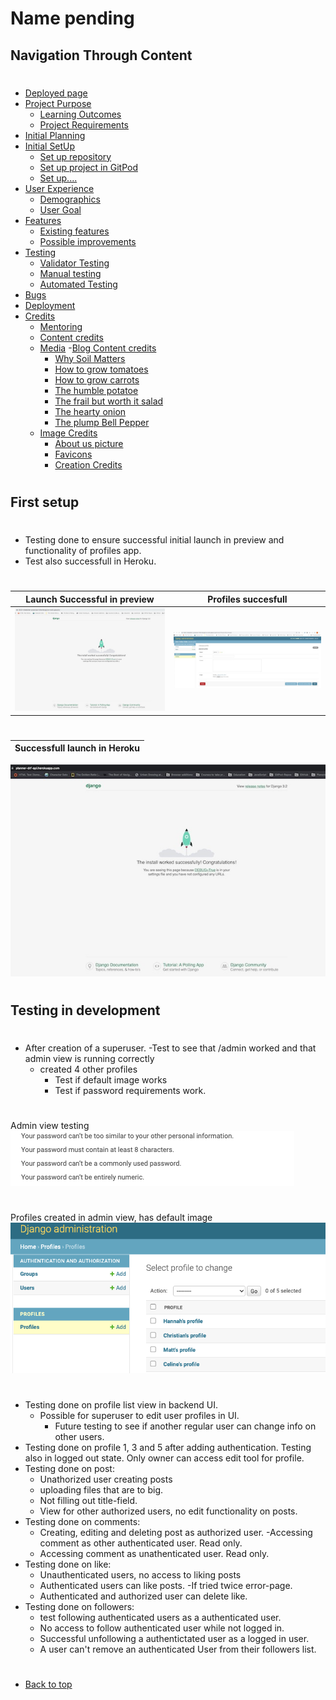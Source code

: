 # Name pending

## Navigation Through Content
#
* [Deployed page]()
* [Project Purpose](#project-purpose)
    - [Learning Outcomes](#learning-outcomes)
    - [Project Requirements](#project-requirements)
* [Initial Planning](/deployment.md)
* [Initial SetUp](/setup.md)
    - [Set up repository](#set-up-repository)
    - [Set up project in GitPod](#set-up-project-in-gitpod)
    - [Set up....]()
* [User Experience](#user-experience-ux)
    - [Demographics](#demographics)
    - [User Goal](#user-goals)
* [Features](/features.md)
   - [Existing features](/features.md#existing-features)
   - [Possible improvements](/features.md#features-left-to-implement)
* [Testing](/testing.md)
    - [Validator Testing](/testing.md#validator-testing)
    - [Manual testing](/testing.md#manual-testing)
    - [Automated Testing](/testing.md#automated-testing)
* [Bugs](/bugs.md)
* [Deployment](/deployment.md)
* [Credits](#credits)
    - [Mentoring](#mentoring)
    - [Content credits](#content-credits)
    - [Media](/credits.md)
      -[Blog Content credits](/credits.md#blog-content-credits)
        - [Why Soil Matters](/credits.md#why-soil-matters)
        - [How to grow tomatoes](/credits.md#how-to-grow-tomatoes)
        - [How to grow carrots](/credits.md#how-to-grow-carrots)
        - [The humble potatoe](/credits.md#the-humble-potatoe)
        - [The frail but worth it salad](/credits.md#the-frail-but-worth-it-salad)
        - [The hearty onion](/credits.md#the-hearty-onion)
        - [The plump Bell Pepper](/credits.md#the-plump-bell-pepper)
     - [Image Credits](/credits.md#image-credits)
        - [About us picture](/credits.md#about-us-picture)
        - [Favicons](/credits.md#favicons)
        - [Creation Credits](/credits.md#creation-credits)
#
## First setup
#
- Testing done to ensure successful initial launch in preview and functionality of profiles app.
- Test also successfull in Heroku.
#
Launch Successful in preview                         | Profiles succesfull
:--------------------------------------------------: | :--------------------------------------------------:
 ![Launch](/assets/images_readme/launch_success.jpeg)| ![Profiles test](/assets/images_readme/first_profile_test.jpeg)
#
Successfull launch in Heroku                        |
:--------------------------------------------------:|
  ![Herokku launch](/assets/images_readme/heroku_success_test.jpeg)

#
## Testing in development
#
- After creation of a superuser.
   -Test to see that /admin worked and that admin view is running correctly
   - created 4 other profiles
      - Test if default image works
      - Test if password requirements work.
#
Admin view testing  
   ![Password requirement](assets/images_readme/password_req.png)
#
Profiles created in admin view, has default image
   ![Profiles](assets/images_readme/profiles_created_in_admin.png)
#
- Testing done on profile list view in backend UI.
   - Possible for superuser to edit user profiles in UI.
      - Future testing to see if another regular user can change info on other users.
- Testing done on profile 1, 3 and 5 after adding authentication. Testing also in logged out state. Only owner can access edit tool for profile.
- Testing done on post:
   - Unathorized user creating posts
   - uploading files that are to big.
   - Not filling out title-field.
   - View for other authorized users, no edit functionality on posts.
- Testing done on comments:
   - Creating, editing and deleting post as authorized user.
   -Accessing comment as other authenticated user. Read only.
   - Accessing comment as unathenticated user. Read only.
- Testing done on like:
   - Unauthenticated users, no access to liking posts
   - Authenticated users can like posts.
   -If tried twice error-page.
   - Authenticated and authorized user can delete like.
- Testing done on followers:
   - test following authenticated users as a authenticated user.
   - No access to follow authenticated user while not logged in.
   - Successful unfollowing a authentictated user as a logged in user.
   - A user can't remove an authenticated User from their followers list.

#
* [Back to top](#)
#